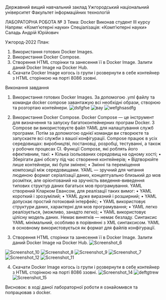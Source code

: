 Державний вищий навчальний заклад
Ужгородський національний університет
Факультет інформаційних технологій



ЛАБОРАТОРНА РОБОТА № 3
Тема: Docker
Виконав студент ІІІ курсу
Напрям: «Комп’ютерні науки»
Спеціалізація: «Комп’ютерні науки» 
Саладь Андрій Юрійович

Ужгород-2022
План:
1.	Використання готових Docker Images.
2.	Використання Docker Compose.
3.	Створення HTML сторінки та занесення її в Docker Image. Залити даний Docker Image на Docker Hub.
4.	Скачати Docker Image когось із групи і розвернути в себе контейнер з HTML сторінкою на порті 8086 ззовні.

Виконання завдання
1.	Використання готових Docker Images.
За допомогою .yml файлу та команди docker compose завантажую всі необхідні образи, створюю та розгортаю контейнери. 
![dsfgfse](https://user-images.githubusercontent.com/74617617/197898552-d6f38f53-2ad1-4a52-ac28-bff9bc24469a.png)
![вау](https://user-images.githubusercontent.com/74617617/197898582-e738cbf9-4aa4-456d-ba0e-1422d7e10b54.png)
![wefghsasdfg](https://user-images.githubusercontent.com/74617617/197898602-941154bb-f300-46d4-8ce2-27bae017ec84.png)

2.	Використання Docker Compose.
Docker Compose — це інструмент для визначення та запуску багатоконтейнерних програм Docker. З Compose ви використовуєте файл YAML для налаштування служб програми. Потім за допомогою однієї команди ви створюєте та запускаєте всі служби з вашої конфігурації.
Compose працює в усіх середовищах: виробництві, постановці, розробці, тестуванні, а також у робочих процесах CI.
Функції Compose, які роблять його ефективним, такі: 
•	Кілька ізольованих середовищ на одному хості;
•	Зберігати дані обсягу під час створення контейнерів;
•	Відтворюйте лише контейнери, які були змінені;
•	Змінні та переміщення композиції між середовищами.
YAML — зручний для читання людиною формат серіалізації даних, концептуально близький до мов розмітки, але орієнтований на зручність введення-виведення типових структур даних багатьох мов програмування.
YAML створений Кларком Евансом, для реалізації таких вимог:
•	YAML короткий і зрозумілий;
•	YAML дуже виразний і розширний;
•	YAML допускає простий потоковий інтерфейс;
•	YAML використовує структури даних, характерні для мов програмування;
•	YAML легко реалізується, (можливо, занадто легко);
•	YAML використовує цілісну модель даних. Немає винятків — немає безладу.
Синтаксис YAML мінімальний, особливо в порівнянні з XML синтаксисом.
YAML в основному використовується як формат для файлів конфігурації.

3.	Створення HTML сторінки та занесення її в Docker Image. Залити даний Docker Image на Docker Hub.
 ![Screenshot_6](https://user-images.githubusercontent.com/74617617/197898658-a8e8887c-bef5-4d21-b6d0-4ca9710dbbfb.png)

![Screenshot_10](https://user-images.githubusercontent.com/74617617/197898681-a30ac326-ce9d-404d-b847-d05c56b82ea9.png)
![Screenshot_8](https://user-images.githubusercontent.com/74617617/197898722-41e715c6-4103-4228-9a04-d60f8bd055df.png)
![Screenshot_9](https://user-images.githubusercontent.com/74617617/197898760-8c708c0a-cbc1-41fc-95bc-3e21b6a80088.png)
![Screenshot_7](https://user-images.githubusercontent.com/74617617/197898783-d7aa32e5-37a8-4341-ad6c-9eb0a79b18b9.png)
![Screenshot_12](https://user-images.githubusercontent.com/74617617/197898978-c552d7f8-bc72-48e1-a882-75656bddc659.png)
![Screenshot_11](https://user-images.githubusercontent.com/74617617/197899006-aecf9828-f50a-4a2c-bca0-b1d29affdb8a.png)


4.	Скачати Docker Image когось із групи і розвернути в себе контейнер з HTML сторінкою на порті 8086 ззовні.
![Screenshot_14](https://user-images.githubusercontent.com/74617617/197898844-29ece8d7-cb72-44d8-8c06-ed6212c98abf.png)
![deftgtrew](https://user-images.githubusercontent.com/74617617/197898855-08d53013-9deb-430c-bc8f-f693635ceeac.png)
![Screenshot_15](https://user-images.githubusercontent.com/74617617/197898868-7b280a2f-1134-47a5-b4a3-0b406c99f560.png)

Висновок: в ході даної лабораторної роботи я ознайомився та попрацював з docker. 
